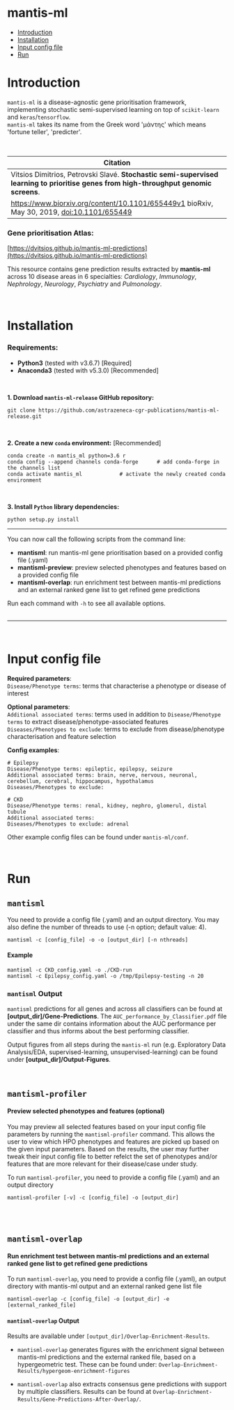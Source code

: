 # mantis-ml 

- [Introduction](#introduction) 
- [Installation](#installation) 
- [Input config file](#input-config-file)
- [Run](#run) 



Introduction
============
`mantis-ml` is a disease-agnostic gene prioritisation framework, implementing stochastic semi-supervised learning on top of `scikit-learn` and `keras`/`tensorflow`.  
`mantis-ml` takes its name from the Greek word 'μάντης' which means 'fortune teller', 'predicter'.

<br>

|Citation|
|----|
|Vitsios Dimitrios, Petrovski Slavé. **Stochastic semi-supervised learning to prioritise genes from high-throughput genomic screens**. <br/>
https://www.biorxiv.org/content/10.1101/655449v1 bioRxiv, May 30, 2019, [doi:10.1101/655449](https://doi.org/10.1101/655449) |


### Gene prioritisation Atlas:
[https://dvitsios.github.io/mantis-ml-predictions](https://dvitsios.github.io/mantis-ml-predictions)

This resource contains gene prediction results extracted by **mantis-ml** across 10 disease areas in 6 specialties: _Cardiology_, _Immunology_, _Nephrology_, _Neurology_, _Psychiatry_ and _Pulmonology_.


<br>

Installation
============
### Requirements:
- **Python3** (tested with v3.6.7)   [Required]
- **Anaconda3** (tested with v5.3.0) [Recommended]

<br>

**1. Download `mantis-ml-release` GitHub repository:**
```
git clone https://github.com/astrazeneca-cgr-publications/mantis-ml-release.git
```

<br/>

**2. Create a new `conda` environment:** [Recommended]
```
conda create -n mantis_ml python=3.6 r
conda config --append channels conda-forge   	# add conda-forge in the channels list
conda activate mantis_ml			# activate the newly created conda environment
```

<br>

**3. Install `Python` library dependencies:**
```
python setup.py install
```

---

You can now call the following scripts from the command line:
- **mantisml**: run mantis-ml gene prioritisation based on a provided config file (.yaml)
- **mantisml-preview**: preview selected phenotypes and features based on a provided config file
- **mantisml-overlap**: run enrichment test between mantis-ml predictions and an external ranked gene list to get refined gene predictions

Run each command with `-h` to see all available options.
<br><br>

---
<br>

Input config file
=================
**Required parameters**:
<br>
`Disease/Phenotype terms`: terms that characterise a phenotype or disease of interest

**Optional parameters**:
<br>
`Additional associated terms`: terms used in addition to `Disease/Phenotype terms` to extract disease/phenotype-associated features 
<br>
`Diseases/Phenotypes to exclude`: terms to exclude from disease/phenotype characterisation and feature selection


**Config examples**:
```
# Epilepsy
Disease/Phenotype terms: epileptic, epilepsy, seizure
Additional associated terms: brain, nerve, nervous, neuronal, cerebellum, cerebral, hippocampus, hypothalamus
Diseases/Phenotypes to exclude: 
```

```
# CKD
Disease/Phenotype terms: renal, kidney, nephro, glomerul, distal tubule 
Additional associated terms: 
Diseases/Phenotypes to exclude: adrenal
```


Other example config files can be found under `mantis-ml/conf`. 

<br>

Run
===
## `mantisml`
You need to provide a config file (.yaml) and an output directory. You may also define the number of threads to use (-n option; default value: 4).
```
mantisml -c [config_file] -o -o [output_dir] [-n nthreads]
```

#### Example
```
mantisml -c CKD_config.yaml -o ./CKD-run
mantisml -c Epilepsy_config.yaml -o /tmp/Epilepsy-testing -n 20
```


### `mantisml` Output
`mantisml` predictions for all genes and across all classifiers can be found at **[output_dir]/Gene-Predictions**. 
The `AUC_performance_by_Classifier.pdf` file under the same dir contains information about the AUC performance per classifier and thus informs about the best performing classifier.

Output figures from all steps during the `mantis-ml` run (e.g. Exploratory Data Analysis/EDA, supervised-learning, unsupervised-learning) can be found under **[output_dir]/Output-Figures**.

<br>

## `mantisml-profiler`

#### Preview selected phenotypes and features (optional)
You may preview all selected features based on your input config file parameters by running the `mantisml-profiler` command.
This allows the user to view which HPO phenotypes and features are picked up based on the given input parameters. Based on the results, the user may further tweak their input config file to better refelct the set of phenotypes and/or features that are more relevant for their disease/case under study.

To run `mantisml-profiler`, you need to provide a config file (.yaml) and an output directory
```
mantisml-profiler [-v] -c [config_file] -o [output_dir]
```

<br><br>

## `mantisml-overlap`
#### Run enrichment test between mantis-ml predictions and an external ranked gene list to get refined gene predictions

To run `mantisml-overlap`, you need to provide a config file (.yaml), an output directory with mantis-ml output and an external ranked gene list file
```
mantisml-overlap -c [config_file] -o [output_dir] -e [external_ranked_file]
```

#### `mantisml-overlap` Output
Results are available under `[output_dir]/Overlap-Enrichment-Results`.

- `mantisml-overlap` generates figures with the enrichment signal between mantis-ml predictions and the external ranked file, based on a hypergeometric test. These can be found under: `Overlap-Enrichment-Results/hypergeom-enrichment-figures`

- `mantisml-overlap` also extracts consensus gene predictions with support by multiple classifiers. Results can be found at `Overlap-Enrichment-Results/Gene-Predictions-After-Overlap/`.


